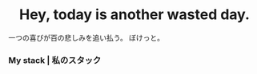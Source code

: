 <h1 align="center"> Hey, today is another wasted day.</h1>

一つの喜びが百の悲しみを追い払う。 ぼけっと。


### My stack | 私のスタック


